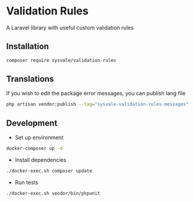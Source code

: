 # Validation Rules

A Laravel library with useful custom validation rules


## Installation
```bash
composer require sysvale/validation-rules
```

## Translations
If you wish to edit the package error messages, you can publish lang file

```bash
php artisan vendor:publish --tag="sysvale-validation-rules-messages"
```

## Development
- Set up environment
```bash
docker-composer up -d
```

- Install dependencies
```bash
./docker-exec.sh composer update
```

- Run tests
```bash
./docker-exec.sh vendor/bin/phpunit
```

